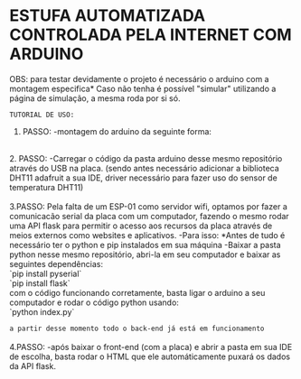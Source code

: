 # ESTUFA AUTOMATIZADA CONTROLADA PELA INTERNET COM ARDUINO

OBS: para testar devidamente o projeto é necessário o arduino com a montagem especifica* 
Caso não tenha é possível "simular" utilizando a página de simulação, a mesma roda por si só.

``TUTORIAL DE USO:``

1. PASSO:
   -montagem do arduino da seguinte forma:
<br/>
2. PASSO:
   -Carregar o código da pasta arduino desse mesmo repositório através do USB na placa.
   (sendo antes necessário adicionar a biblioteca DHT11 adafruit a sua IDE, driver necessário para fazer uso do sensor de temperatura DHT11)
   <br/>
   <br/>
3.PASSO:
  Pela falta de um ESP-01 como servidor wifi, optamos por fazer a comunicacão serial da placa com um computador, fazendo o mesmo rodar uma API flask
  para permitir o acesso aos recursos da placa através de meios externos como websites e aplicativos.
   -Para isso:
     *Antes de tudo é necessário ter o python e pip instalados em sua máquina
   -Baixar a pasta python nesse mesmo repositório, abri-la em seu computador e baixar as seguintes dependências:<br/>
   `pip install pyserial`<br/>
   `pip install flask`<br/>
   com o código funcionando corretamente, basta ligar o arduino a seu computador e rodar o código python usando:<br/>
   `python index.py`<br/>
   
``a partir desse momento todo o back-end já está em funcionamento``<br/><br/>
4.PASSO: 
    -após baixar o front-end (com a placa) e abrir a pasta em sua IDE de escolha, basta rodar o HTML que ele automáticamente puxará os dados da API flask.
